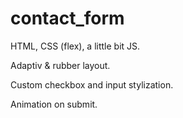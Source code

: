 # contact_form

HTML, CSS (flex), a little bit JS.

Adaptiv & rubber layout.

Сustom checkbox and input stylization.

Animation on submit.
